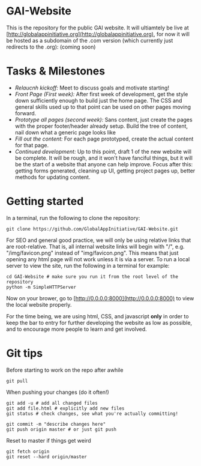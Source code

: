 GAI-Website
===========

This is the repository for the public GAI website. It will ultiamtely be live at [http://globalappinitiative.org](http://globalappinitiative.org), for now it will be hosted as a subdomain of the .com version (which currently just redirects to the .org): (coming soon)

Tasks & Milestones
===========

- *Relaucnh kickoff:* Meet to discuss goals and motivate starting!
- *Front Page (First week):* After first week of development, get the style down sufficiently enough to build just the home page. The CSS and general skills used up to that point can be used on other pages moving forward.
- *Prototype all pages (second week):* Sans content, just create the pages with the proper footer/header already setup. Build the tree of content, nail down what a generic page looks like
- *Fill out the content:* For each page prototyped, create the actual content for that page. 
- *Continued development:* Up to this point, draft 1 of the new website will be complete. It will be rough, and it won't have fanciful things, but it will be the start of a website that anyone can help improve. Focus after this: getting forms generated, cleaning up UI, getting project pages up, better methods for updating content.


Getting started
===========

In a terminal, run the following to clone the repository:

```
git clone https://github.com/GlobalAppInitiative/GAI-Website.git
```

For SEO and general good practice, we will only be using relative links that are root-relative. That is, all internal website links will begin with "/", e.g. "/img/favicon.png" instead of "img/favicon.png". This means that just opening any html page will not work unless it is via a server. To run a local server to view the site, run the following in a terminal for example:

```
cd GAI-Website # make sure you run it from the root level of the repository
python -m SimpleHTTPServer
```
Now on your brower, go to [http://0.0.0.0:8000](http://0.0.0.0:8000) to view the local website properly.


For the time being, we are using html, CSS, and javascript **only** in order to keep the bar to entry for further developing the website as low as possible, and to encourage more people to learn and get involved.


Git tips
===========

Before starting to work on the repo after awhile
```
git pull
```

When pushing your changes (do it often!)
```
git add -u # add all changed files
git add file.html # explicitly add new files
git status # check changes, see what you're actually committing!

git commit -m "describe changes here"
git push origin master # or just git push
```

Reset to master if things get weird
```
git fetch origin
git reset --hard origin/master
```
